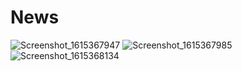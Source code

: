 # News
![Screenshot_1615367947](https://user-images.githubusercontent.com/34651105/110606576-52e68b80-81b0-11eb-8a2e-cddaede7502a.png)
![Screenshot_1615367985](https://user-images.githubusercontent.com/34651105/110606567-511cc800-81b0-11eb-861e-aa1ab7245377.png)
![Screenshot_1615368134](https://user-images.githubusercontent.com/34651105/110606574-524df500-81b0-11eb-883b-5cf5f9d476d5.png)
